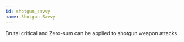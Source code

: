 ```yaml
---
id: shotgun_savvy
name: Shotgun Savvy
---
```

Brutal critical and Zero-sum can be applied to shotgun weapon attacks.

